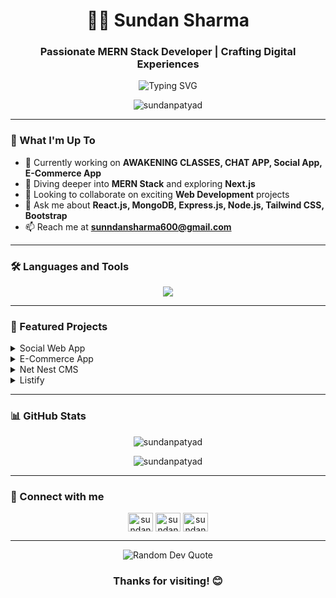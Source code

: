 <h1 align="center">👨‍💻 Sundan Sharma</h1>
<h3 align="center">Passionate MERN Stack Developer | Crafting Digital Experiences</h3>

<p align="center">
  <img src="https://readme-typing-svg.herokuapp.com?font=Fira+Code&pause=1000&color=2196F3&center=true&vCenter=true&width=435&lines=MERN+Stack+Developer;React+Enthusiast;Node.js+Aficionado;MongoDB+Expert;Always+Learning" alt="Typing SVG" />
</p>

<p align="center">
  <img src="https://komarev.com/ghpvc/?username=sundanpatyad&label=Profile%20views&color=0e75b6&style=flat" alt="sundanpatyad" />
</p>

---

### 🚀 What I'm Up To

- 🔭 Currently working on **AWAKENING CLASSES, CHAT APP, Social App, E-Commerce App**
- 🌱 Diving deeper into **MERN Stack** and exploring **Next.js**
- 👯 Looking to collaborate on exciting **Web Development** projects
- 💬 Ask me about **React.js, MongoDB, Express.js, Node.js, Tailwind CSS, Bootstrap**
- 📫 Reach me at **sunndansharma600@gmail.com**

---

### 🛠️ Languages and Tools

<p align="center">
  <img src="https://skillicons.dev/icons?i=react,nodejs,express,mongodb,js,html,css,bootstrap,tailwind,aws,docker,git,heroku,mysql,postgres,python,redux,sass&perline=9" />
</p>

---

### 🌟 Featured Projects

<details>
<summary>Social Web App</summary>

- **Tech Stack:** MERN, Socket.io, Tailwind CSS
- **Description:** A real-time social media platform with instant messaging
- **Features:** Post updates, comment, follow/unfollow, real-time chat
- [Live Demo](https://socialmern-dv4y.onrender.com/)
</details>

<details>
<summary>E-Commerce App</summary>

- **Tech Stack:** MERN, Redux, Google Auth, JWT, NodeMailer
- **Description:** Full-fledged e-commerce platform with secure authentication
- **Features:** Product browsing, search, purchase, email notifications
- [Live Demo](https://mern-e-commerce-an2j.onrender.com/)
</details>

<details>
<summary>Net Nest CMS</summary>

- **Tech Stack:** Express.js, EJS, JavaScript, Passport.js
- **Description:** Content Management System for digital content creation and publishing
- **Features:** User authentication, content creation, management, and publishing
- [GitHub Repo](https://github.com/Sundanpatyad/CMS-.git)
</details>

<details>
<summary>Listify</summary>

- **Tech Stack:** Node.js, MongoDB, Mongoose, Express.js
- **Description:** Efficient to-do list application for task management
- **Features:** Task creation, editing, deletion, due dates, and priority settings
- [GitHub Repo](https://github.com/Sundanpatyad/Listify.git)
</details>

---

### 📊 GitHub Stats

<p align="center">
  <img src="https://github-readme-stats.vercel.app/api/top-langs?username=sundanpatyad&show_icons=true&locale=en&layout=compact&theme=radical" alt="sundanpatyad" />
</p>

<p align="center">
  <img src="https://github-readme-streak-stats.herokuapp.com/?user=sundanpatyad&theme=radical" alt="sundanpatyad" />
</p>

---

### 🤝 Connect with me

<p align="center">
  <a href="https://twitter.com/sundanpatyad" target="blank"><img align="center" src="https://raw.githubusercontent.com/rahuldkjain/github-profile-readme-generator/master/src/images/icons/Social/twitter.svg" alt="sundanpatyad" height="30" width="40" /></a>
  <a href="https://linkedin.com/in/sundanpatyad" target="blank"><img align="center" src="https://raw.githubusercontent.com/rahuldkjain/github-profile-readme-generator/master/src/images/icons/Social/linked-in-alt.svg" alt="sundanpatyad" height="30" width="40" /></a>
  <a href="https://instagram.com/sundan_patyad" target="blank"><img align="center" src="https://raw.githubusercontent.com/rahuldkjain/github-profile-readme-generator/master/src/images/icons/Social/instagram.svg" alt="sundan_patyad" height="30" width="40" /></a>
</p>

---

<p align="center">
  <img src="https://quotes-github-readme.vercel.app/api?type=horizontal&theme=radical" alt="Random Dev Quote" />
</p>

<h3 align="center">Thanks for visiting! 😊</h3>

